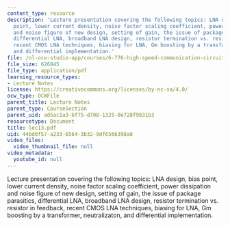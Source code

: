 ```yaml
---
content_type: resource
description: 'Lecture presentation covering the following topics: LNA design, bias
  point, lower current density, noise factor scaling coefficient, power dissipation
  and noise figure of new design, setting of gain, the issue of package parasitics,
  differential LNA, broadband LNA design, resistor termination vs. resistor in feedback,
  recent CMOS LNA techniques, biasing for LNA, Gm boosting by a transformer, neutralizaton,
  and differential implementation.'
file: /ol-ocw-studio-app/courses/6-776-high-speed-communication-circuits-spring-2005/44bd0f57a23365643b329df6566398a8_lec13.pdf
file_size: 626845
file_type: application/pdf
learning_resource_types:
- Lecture Notes
license: https://creativecommons.org/licenses/by-nc-sa/4.0/
ocw_type: OCWFile
parent_title: Lecture Notes
parent_type: CourseSection
parent_uid: ad5ac1a3-bf75-d708-1325-0e728f9831b3
resourcetype: Document
title: lec13.pdf
uid: 44bd0f57-a233-6564-3b32-9df6566398a8
video_files:
  video_thumbnail_file: null
video_metadata:
  youtube_id: null
---
```

Lecture presentation covering the following topics: LNA design, bias point, lower current density, noise factor scaling coefficient, power dissipation and noise figure of new design, setting of gain, the issue of package parasitics, differential LNA, broadband LNA design, resistor termination vs. resistor in feedback, recent CMOS LNA techniques, biasing for LNA, Gm boosting by a transformer, neutralizaton, and differential implementation.